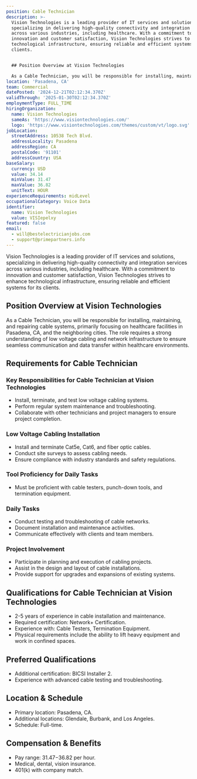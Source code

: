 ```yaml
---
position: Cable Technician
description: >-
  Vision Technologies is a leading provider of IT services and solutions,
  specializing in delivering high-quality connectivity and integration services
  across various industries, including healthcare. With a commitment to
  innovation and customer satisfaction, Vision Technologies strives to enhance
  technological infrastructure, ensuring reliable and efficient systems for its
  clients.


  ## Position Overview at Vision Technologies

  As a Cable Technician, you will be responsible for installing, maintain...
location: 'Pasadena, CA'
team: Commercial
datePosted: '2024-12-21T02:12:34.370Z'
validThrough: '2025-01-30T02:12:34.370Z'
employmentType: FULL_TIME
hiringOrganization:
  name: Vision Technologies
  sameAs: 'https://www.visiontechnologies.com/'
  logo: 'https://www.visiontechnologies.com/themes/custom/vt/logo.svg'
jobLocation:
  streetAddress: 10538 Tech Blvd.
  addressLocality: Pasadena
  addressRegion: CA
  postalCode: '91101'
  addressCountry: USA
baseSalary:
  currency: USD
  value: 34.14
  minValue: 31.47
  maxValue: 36.82
  unitText: HOUR
experienceRequirements: midLevel
occupationalCategory: Voice Data
identifier:
  name: Vision Technologies
  value: VISIepelxy
featured: false
email:
  - will@bestelectricianjobs.com
  - support@primepartners.info
---
```




Vision Technologies is a leading provider of IT services and solutions, specializing in delivering high-quality connectivity and integration services across various industries, including healthcare. With a commitment to innovation and customer satisfaction, Vision Technologies strives to enhance technological infrastructure, ensuring reliable and efficient systems for its clients.

## Position Overview at Vision Technologies
As a Cable Technician, you will be responsible for installing, maintaining, and repairing cable systems, primarily focusing on healthcare facilities in Pasadena, CA, and the neighboring cities. The role requires a strong understanding of low voltage cabling and network infrastructure to ensure seamless communication and data transfer within healthcare environments.

## Requirements for Cable Technician

### Key Responsibilities for Cable Technician at Vision Technologies
- Install, terminate, and test low voltage cabling systems.
- Perform regular system maintenance and troubleshooting.
- Collaborate with other technicians and project managers to ensure project completion.

### Low Voltage Cabling Installation
- Install and terminate Cat5e, Cat6, and fiber optic cables.
- Conduct site surveys to assess cabling needs.
- Ensure compliance with industry standards and safety regulations.

### Tool Proficiency for Daily Tasks
- Must be proficient with cable testers, punch-down tools, and termination equipment.

### Daily Tasks
- Conduct testing and troubleshooting of cable networks.
- Document installation and maintenance activities.
- Communicate effectively with clients and team members.

### Project Involvement
- Participate in planning and execution of cabling projects.
- Assist in the design and layout of cable installations.
- Provide support for upgrades and expansions of existing systems.

## Qualifications for Cable Technician at Vision Technologies
- 2-5 years of experience in cable installation and maintenance.
- Required certification: Network+ Certification.
- Experience with: Cable Testers, Termination Equipment.
- Physical requirements include the ability to lift heavy equipment and work in confined spaces.

## Preferred Qualifications
- Additional certification: BICSI Installer 2.
- Experience with advanced cable testing and troubleshooting.

## Location & Schedule
- Primary location: Pasadena, CA.
- Additional locations: Glendale, Burbank, and Los Angeles.
- Schedule: Full-time.

## Compensation & Benefits
- Pay range: $31.47-$36.82 per hour.
- Medical, dental, vision insurance.
- 401(k) with company match.
